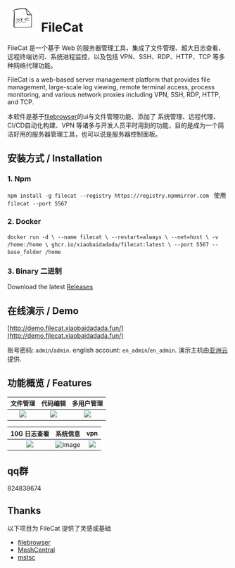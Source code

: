 
# ![](./src/web/meta/resources/img/logo-70.png) FileCat

FileCat 是一个基于 Web 的服务器管理工具，集成了文件管理、超大日志查看、远程终端访问、系统进程监控，以及包括 VPN、SSH、RDP、HTTP、TCP 等多种网络代理功能。

FileCat is a web-based server management platform that provides file management, large-scale log viewing, remote terminal access, process monitoring, and various network proxies including VPN, SSH, RDP, HTTP, and TCP.

本软件是基于[filebrowser](https://github.com/filebrowser/filebrowser)的ui与文件管理功能、添加了 系统管理、远程代理、CI/CD自动化构建、VPN 等诸多与开发人员平时用到的功能，目的是成为一个简洁好用的服务器管理工具，也可以说是服务器控制面板。
## 安装方式 / Installation
 ### 1. Npm 
`npm install -g filecat --registry https://registry.npmmirror.com ` 使用 `filecat --port 5567 `
### 2. Docker
`docker run -d \
  --name filecat \
  --restart=always \
  --net=host \
  -v /home:/home \
  ghcr.io/xiaobaidadada/filecat:latest \
  --port 5567 --base_folder /home`
### 3. Binary 二进制
Download the latest [Releases](https://github.com/xiaobaidadada/filecat/releases) 

##  在线演示 / Demo

[http://demo.filecat.xiaobaidadada.fun/](http://demo.filecat.xiaobaidadada.fun/)

账号密码: `admin`/`admin`. english account: `en_admin`/`en_admin`. 演示主机由[亚洲云](https://www.asiayun.com/)提供.


## 功能概览 / Features
|           文件管理           |                                         代码编辑                                         |          多用户管理           |
|:------------------------:|:------------------------------------------------------------------------------------:|:------------------------:|
| ![](https://github.com/user-attachments/assets/46b67603-db28-4751-b0c1-4e1ae9cef0d2) | ![](https://github.com/user-attachments/assets/aa6cf4d9-1a0f-4d47-b48d-21c509ec1554) | ![](https://github.com/user-attachments/assets/09d968e5-cd72-4aa3-8351-12ea3c0d7031) |


|         10G 日志查看         |           系统信息           |           vpn            |
|:------------------------:|:------------------------:|:------------------------:|
| ![](https://github.com/user-attachments/assets/20702c83-4f68-47cf-ae12-7694f19dea2a) | ![image](https://github.com/user-attachments/assets/9845638c-8298-4957-86cb-201b3ca2a7d9) | ![](https://github.com/user-attachments/assets/f7a746af-5645-4241-9e2e-69eace3b4ba1) |


##  qq群
824838674

##  Thanks
以下项目为 FileCat 提供了灵感或基础

- [filebrowser](https://github.com/filebrowser/filebrowser)
- [MeshCentral](https://github.com/Ylianst/MeshCentral)
- [mstsc](https://github.com/citronneur/mstsc.js)
